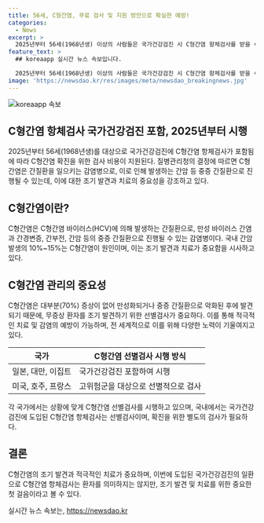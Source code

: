 ```yaml
---
title: 56세, C형간염, 무료 검사 및 지원 방안으로 확실한 예방!
categories:
  - News
excerpt: >
  2025년부터 56세(1968년생) 이상의 사람들은 국가건강검진 시 C형간염 항체검사를 받을 수 있게 됐다. 이에 따라 C형간염 확진을 위한 검사 비용도 지원될 예정이다. C형간염은 간질환으로, 조기 발견과 적극적 치료가 중요하다. 국내 간암의 10%~15%는 C형간염으로 인해 발생하며, 무증상으로 진행되어 중증 간질환으로 악화된 경우가 많다. 감염 여부를 조기에 확인하기 위한 선별검사가 중요하며, 이를 위해 국가건강검진에 C형간염 항체검사가 도입되었다. C형간염 환자의 확진검사 비용도 지원될 예정이다.
feature_text: >
  ## koreaapp 실시간 뉴스 속보입니다.

  2025년부터 56세(1968년생) 이상의 사람들은 국가건강검진 시 C형간염 항체검사를 받을 수 있게 됐다. 이에 따라 C형간염 확진을 위한 검사 비용도 지원될 예정이다. C형간염은 간질환으로, 조기 발견과 적극적 치료가 중요하다. 국내 간암의 10%~15%는 C형간염으로 인해 발생하며, 무증상으로 진행되어 중증 간질환으로 악화된 경우가 많다. 감염 여부를 조기에 확인하기 위한 선별검사가 중요하며, 이를 위해 국가건강검진에 C형간염 항체검사가 도입되었다. C형간염 환자의 확진검사 비용도 지원될 예정이다.
image: 'https://newsdao.kr/res/images/meta/newsdao_breakingnews.jpg'
---
```


<p><img src="https://newsdao.kr/res/images/meta/newsdao_breakingnews.jpg" alt="koreaapp 속보" /></p>

<h2 data-ke-size="size26">C형간염 항체검사 국가건강검진 포함, 2025년부터 시행</h2>

<p data-ke-size="size16">2025년부터 56세(1968년생)를 대상으로 국가건강검진에 C형간염 항체검사가 포함됨에 따라 C형간염 확진을 위한 검사 비용이 지원된다. 질병관리청의 결정에 따르면 C형간염은 간질환을 일으키는 감염병으로, 이로 인해 발생하는 간암 등 중증 간질환으로 진행될 수 있는데, 이에 대한 조기 발견과 치료의 중요성을 강조하고 있다.</p>

<h2 data-ke-size="size26">C형간염이란?</h2>

<p data-ke-size="size16">C형간염은 C형간염 바이러스(HCV)에 의해 발생하는 간질환으로, 만성 바이러스 간염과 간경변증, 간부전, 간암 등의 중증 간질환으로 진행될 수 있는 감염병이다. 국내 간암 발생의 10%~15%는 C형간염이 원인이며, 이는 조기 발견과 치료가 중요함을 시사하고 있다.</p>

<h2 data-ke-size="size26">C형간염 관리의 중요성</h2>

<p data-ke-size="size16">C형간염은 대부분(70%) 증상이 없어 만성화되거나 중증 간질환으로 악화된 후에 발견되기 때문에, 무증상 환자를 조기 발견하기 위한 선별검사가 중요하다. 이를 통해 적극적인 치료 및 감염의 예방이 가능하며, 전 세계적으로 이를 위해 다양한 노력이 기울여지고 있다.</p>

<table>
<thead>
<tr>
<th>국가</th>
<th>C형간염 선별검사 시행 방식</th>
</tr>
</thead>
<tbody>
<tr>
<td>일본, 대만, 이집트</td>
<td>국가건강검진 포함하여 시행</td>
</tr>
<tr>
<td>미국, 호주, 프랑스</td>
<td>고위험군을 대상으로 선별적으로 검사</td>
</tr>
</tbody>
</table>

<p data-ke-size="size16">각 국가에서는 상황에 맞게 C형간염 선별검사를 시행하고 있으며, 국내에서는 국가건강검진에 도입된 C형간염 항체검사는 선별검사이며, 확진을 위한 별도의 검사가 필요하다.</p>

<h2 data-ke-size="size26">결론</h2>

<p data-ke-size="size16">C형간염의 조기 발견과 적극적인 치료가 중요하며, 이번에 도입된 국가건강검진의 일환으로 C형간염 항체검사는 환자를 의미하지는 않지만, 조기 발견 및 치료를 위한 중요한 첫 걸음이라고 볼 수 있다.</p>
실시간 뉴스 속보는, <a href="https://newsdao.kr" rel="dofollow">https://newsdao.kr</a>



